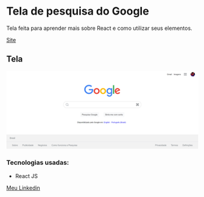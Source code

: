 # Tela de pesquisa do Google

Tela feita para aprender mais sobre React e como utilizar seus elementos.

[Site](https://kaio-matos.github.io/frontend-google-search/build/index.html)

## Tela

![image](./public/assets/screenshot.png)

### Tecnologias usadas:

- React JS

[Meu Linkedin](https://www.linkedin.com/in/kaio-matos-9532271a5)

